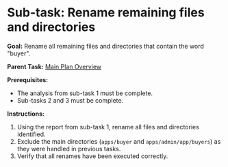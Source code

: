 # Sub-task: Rename remaining files and directories

**Goal:** Rename all remaining files and directories that contain the word "buyer".

**Parent Task:** [Main Plan Overview](../../../plans/ROO#TASK_20250706234009_D4E5F6_plan_overview.md)

**Prerequisites:**

- The analysis from sub-task 1 must be complete.
- Sub-tasks 2 and 3 must be complete.

**Instructions:**

1.  Using the report from sub-task 1, rename all files and directories identified.
2.  Exclude the main directories (`apps/buyer` and `apps/admin/app/buyers`) as they were handled in previous tasks.
3.  Verify that all renames have been executed correctly.
